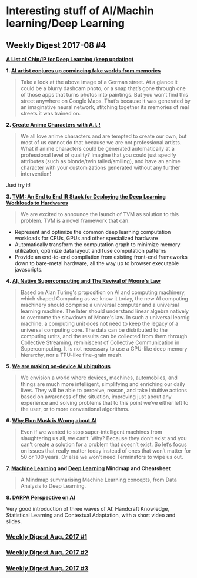 # Interesting stuff of AI/Machin learning/Deep Learning

## Weekly Digest 2017-08 \#4

**[A List of Chip/IP for Deep Learning (keep updating)](https://medium.com/@shan.tang.g/a-list-of-chip-ip-for-deep-learning-48d05f1759ae)**

**1. [AI artist conjures up convincing fake worlds from memories](https://www.newscientist.com/article/2143784-ai-artist-conjures-up-convincing-fake-worlds-from-memories/)**

>Take a look at the above image of a German street. At a glance it could be a blurry dashcam photo, or a snap that’s gone through one of those apps that turns photos into paintings.
> But you won’t find this street anywhere on Google Maps. That’s because it was generated by an imaginative neural network, stitching together its memories of real streets it was trained on.

**2. [Create Anime Characters with A.I. !](http://make.girls.moe/#/)**

>We all love anime characters and are tempted to create our own, but most of us cannot do that because we are not professional artists. What if anime characters could be generated automatically at a professional level of quality? Imagine that you could just specify attributes (such as blonde/twin tailed/smiling), and have an anime character with your customizations generated without any further intervention!

Just try it!

**3. [TVM: An End to End IR Stack for Deploying the Deep Learning Workloads to Hardwares](http://tvmlang.org/2017/08/17/tvm-release-announcement.html)**

>We are excited to announce the launch of TVM as solution to this problem. TVM is a novel framework that can:

- Represent and optimize the common deep learning computation workloads for CPUs, GPUs and other specialized hardware
- Automatically transform the computation graph to minimize memory utilization, optimize data layout and fuse computation patterns
- Provide an end-to-end compilation from existing front-end frameworks down to bare-metal hardware, all the way up to browser executable javascripts.

**4. [AI, Native Supercomputing and The Revival of Moore's Law](https://arxiv.org/abs/1705.05983)**

>Based on Alan Turing's proposition on AI and computing machinery, which shaped Computing as we know it today, the new AI computing machinery should comprise a universal computer and a universal learning machine. The later should understand linear algebra natively to overcome the slowdown of Moore's law. In such a universal learnig machine, a computing unit does not need to keep the legacy of a universal computing core. The data can be distributed to the computing units, and the results can be collected from them through Collective Streaming, reminiscent of Collective Communication in Supercomputing. It is not necessary to use a GPU-like deep memory hierarchy, nor a TPU-like fine-grain mesh.

**5. [We are making on-device AI ubiquitous](https://www.qualcomm.com/news/onq/2017/08/16/we-are-making-device-ai-ubiquitous)**

>We envision a world where devices, machines, automobiles, and things are much more intelligent, simplifying and enriching our daily lives. They will be able to perceive, reason, and take intuitive actions based on awareness of the situation, improving just about any experience and solving problems that to this point we’ve either left to the user, or to more conventional algorithms.

**6. [Why Elon Musk is Wrong about AI](https://hackernoon.com/why-elon-musk-is-wrong-about-ai-a093b83ac99a)**
>Even if we wanted to stop super-intelligent machines from slaughtering us all, we can’t. Why? Because they don’t exist and you can’t create a solution for a problem that doesn’t exist.
>So let’s focus on issues that really matter today instead of ones that won’t matter for 50 or 100 years. Or else we won’t need Terminators to wipe us out.

**7. [Machine Learning](https://github.com/dformoso/machine-learning-mindmap) and [Deep Learning](https://github.com/dformoso/deeplearning-mindmap) Mindmap and Cheatsheet**
>A Mindmap summarising Machine Learning concepts, from Data Analysis to Deep Learning.

**8. [DARPA Perspective on AI](https://www.darpa.mil/about-us/darpa-perspective-on-ai)**

Very good introduction of three waves of AI: Handcraft Knowledge, Statistical Learning and Contextual Adaptation, with a short video and slides.

### [Weekly Digest Aug. 2017 \#1](https://github.com/basicmi/Machine-Learning-Articles/blob/master/WeeklyDigest2017-08_1.md)
### [Weekly Digest Aug. 2017 \#2](https://github.com/basicmi/Machine-Learning-Articles/blob/master/WeeklyDigest2017-08_2.md)
### [Weekly Digest Aug. 2017 \#3](https://github.com/basicmi/Machine-Learning-Articles/blob/master/WeeklyDigest2017-08_2.md)
